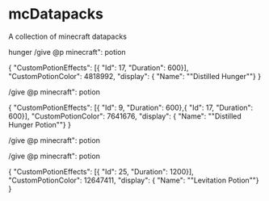 # mcDatapacks
A collection of minecraft datapacks

hunger 
/give @p minecraft": potion

{
"CustomPotionEffects": [{
"Id": 17,
"Duration": 600}],
"CustomPotionColor": 4818992,
"display": {
"Name": "\"Distilled Hunger\""}
}

/give @p minecraft": potion

{
"CustomPotionEffects": [{
"Id": 9,
"Duration": 600},{
"Id": 17,
"Duration": 600}],
"CustomPotionColor": 7641676,
"display": {
"Name": "\"Distilled Hunger Potion\""}
}

/give @p minecraft": potion



/give @p minecraft": potion

{
"CustomPotionEffects": [{
"Id": 25,
"Duration": 1200}],
"CustomPotionColor": 12647411,
"display": {
"Name": "\"Levitation Potion\""}
}
